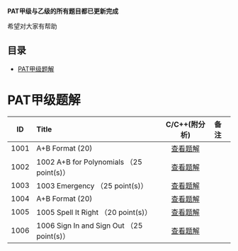 **PAT甲级与乙级的所有题目都已更新完成**

希望对大家有帮助

## 目录
- [PAT甲级题解](#pat甲级题解)

# PAT甲级题解

|  ID  | Title                               |                C/C++(附分析)                | 备注                       |
| :--: | :---------------------------------- | :--------------------------------------: | :----------------------- |
| 1001 | A+B Format (20)                     | [查看题解](https://github.com/xvbolai/PAT/blob/master/PAT%20(Advanced%20Level)%20Practice/1001%20A%2BB%20Format%20%EF%BC%8820%20point(s)%EF%BC%89.cpp) 
| 1002 | 1002 A+B for Polynomials （25 point(s)）                     | [查看题解](https://github.com/xvbolai/PAT/blob/master/PAT%20(Advanced%20Level)%20Practice/1002%20A%2BB%20for%20Polynomials%20%EF%BC%8825%20point(s)%EF%BC%89.cpp) 
| 1003 | 1003 Emergency （25 point(s)）                     | [查看题解](https://github.com/xvbolai/PAT/blob/master/PAT%20(Advanced%20Level)%20Practice/1003%20Emergency%20%EF%BC%8825%20point(s)%EF%BC%89.cpp) 
| 1004 | A+B Format (20)                     | [查看题解](https://github.com/xvbolai/PAT/blob/master/PAT%20(Advanced%20Level)%20Practice/1001%20A%2BB%20Format%20%EF%BC%8820%20point(s)%EF%BC%89.cpp)
| 1005 | 1005 Spell It Right （20 point(s)）                     | [查看题解](https://github.com/xvbolai/PAT/blob/master/PAT%20(Advanced%20Level)%20Practice/1005%20Spell%20It%20Right%20%EF%BC%8820%20point(s)%EF%BC%89.cpp) 
| 1006 | 1006 Sign In and Sign Out （25 point(s)）                     | [查看题解](https://github.com/xvbolai/PAT/blob/master/PAT%20(Advanced%20Level)%20Practice/1006%20Sign%20In%20and%20Sign%20Out%20%EF%BC%8825%20point(s)%EF%BC%89.cpp) 
